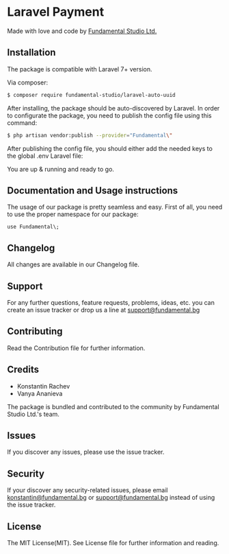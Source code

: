 # Laravel Payment

Made with love and code by [Fundamental Studio Ltd.](https://www.fundamental.bg)

## Installation

The package is compatible with Laravel 7+ version.

Via composer:
``` bash
$ composer require fundamental-studio/laravel-auto-uuid
```

After installing, the package should be auto-discovered by Laravel.
In order to configurate the package, you need to publish the config file using this command:
``` bash
$ php artisan vendor:publish --provider="Fundamental\"
```

After publishing the config file, you should either add the needed keys to the global .env Laravel file:

You are up & running and ready to go.

## Documentation and Usage instructions

The usage of our package is pretty seamless and easy.
First of all, you need to use the proper namespace for our package:
```
use Fundamental\;
```

## Changelog
All changes are available in our Changelog file.

## Support
For any further questions, feature requests, problems, ideas, etc. you can create an issue tracker or drop us a line at support@fundamental.bg

## Contributing
Read the Contribution file for further information.

## Credits

- Konstantin Rachev
- Vanya Ananieva

The package is bundled and contributed to the community by Fundamental Studio Ltd.'s team.

## Issues
If you discover any issues, please use the issue tracker.

## Security
If your discover any security-related issues, please email konstantin@fundamental.bg or support@fundamental.bg instead of using the issue tracker.

## License
The MIT License(MIT). See License file for further information and reading.